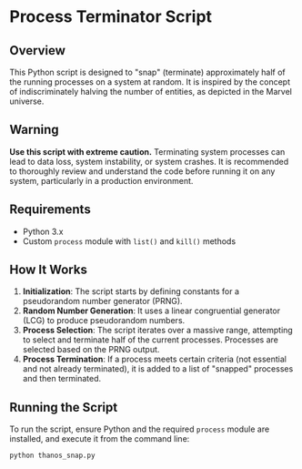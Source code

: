 # Process Terminator Script

## Overview
This Python script is designed to "snap" (terminate) approximately half of the running processes on a system at random. It is inspired by the concept of indiscriminately halving the number of entities, as depicted in the Marvel universe.

## Warning
**Use this script with extreme caution.** Terminating system processes can lead to data loss, system instability, or system crashes. It is recommended to thoroughly review and understand the code before running it on any system, particularly in a production environment.

## Requirements
- Python 3.x
- Custom `process` module with `list()` and `kill()` methods

## How It Works
1. **Initialization**: The script starts by defining constants for a pseudorandom number generator (PRNG).
2. **Random Number Generation**: It uses a linear congruential generator (LCG) to produce pseudorandom numbers.
3. **Process Selection**: The script iterates over a massive range, attempting to select and terminate half of the current processes. Processes are selected based on the PRNG output.
4. **Process Termination**: If a process meets certain criteria (not essential and not already terminated), it is added to a list of "snapped" processes and then terminated.

## Running the Script
To run the script, ensure Python and the required `process` module are installed, and execute it from the command line:
```bash
python thanos_snap.py
